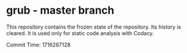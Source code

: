 # grub - master branch

This repository contains the frozen state of the repository.
Its history is cleared. It is used only for static code
analysis with Codacy.

Commit Time: 1716267128